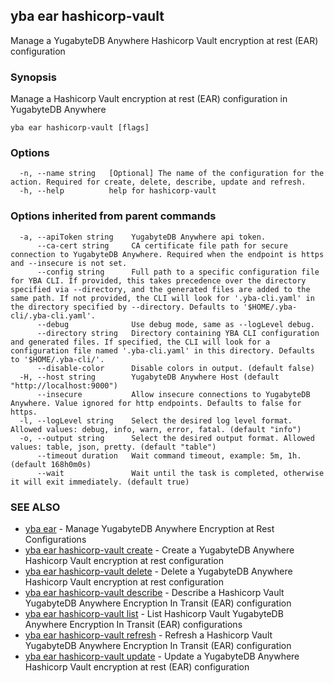 ## yba ear hashicorp-vault

Manage a YugabyteDB Anywhere Hashicorp Vault encryption at rest (EAR) configuration

### Synopsis

Manage a Hashicorp Vault encryption at rest (EAR) configuration in YugabyteDB Anywhere

```
yba ear hashicorp-vault [flags]
```

### Options

```
  -n, --name string   [Optional] The name of the configuration for the action. Required for create, delete, describe, update and refresh.
  -h, --help          help for hashicorp-vault
```

### Options inherited from parent commands

```
  -a, --apiToken string    YugabyteDB Anywhere api token.
      --ca-cert string     CA certificate file path for secure connection to YugabyteDB Anywhere. Required when the endpoint is https and --insecure is not set.
      --config string      Full path to a specific configuration file for YBA CLI. If provided, this takes precedence over the directory specified via --directory, and the generated files are added to the same path. If not provided, the CLI will look for '.yba-cli.yaml' in the directory specified by --directory. Defaults to '$HOME/.yba-cli/.yba-cli.yaml'.
      --debug              Use debug mode, same as --logLevel debug.
      --directory string   Directory containing YBA CLI configuration and generated files. If specified, the CLI will look for a configuration file named '.yba-cli.yaml' in this directory. Defaults to '$HOME/.yba-cli/'.
      --disable-color      Disable colors in output. (default false)
  -H, --host string        YugabyteDB Anywhere Host (default "http://localhost:9000")
      --insecure           Allow insecure connections to YugabyteDB Anywhere. Value ignored for http endpoints. Defaults to false for https.
  -l, --logLevel string    Select the desired log level format. Allowed values: debug, info, warn, error, fatal. (default "info")
  -o, --output string      Select the desired output format. Allowed values: table, json, pretty. (default "table")
      --timeout duration   Wait command timeout, example: 5m, 1h. (default 168h0m0s)
      --wait               Wait until the task is completed, otherwise it will exit immediately. (default true)
```

### SEE ALSO

* [yba ear](yba_ear.md)	 - Manage YugabyteDB Anywhere Encryption at Rest Configurations
* [yba ear hashicorp-vault create](yba_ear_hashicorp-vault_create.md)	 - Create a YugabyteDB Anywhere Hashicorp Vault encryption at rest configuration
* [yba ear hashicorp-vault delete](yba_ear_hashicorp-vault_delete.md)	 - Delete a YugabyteDB Anywhere Hashicorp Vault encryption at rest configuration
* [yba ear hashicorp-vault describe](yba_ear_hashicorp-vault_describe.md)	 - Describe a Hashicorp Vault YugabyteDB Anywhere Encryption In Transit (EAR) configuration
* [yba ear hashicorp-vault list](yba_ear_hashicorp-vault_list.md)	 - List Hashicorp Vault YugabyteDB Anywhere Encryption In Transit (EAR) configurations
* [yba ear hashicorp-vault refresh](yba_ear_hashicorp-vault_refresh.md)	 - Refresh a Hashicorp Vault YugabyteDB Anywhere Encryption In Transit (EAR) configuration
* [yba ear hashicorp-vault update](yba_ear_hashicorp-vault_update.md)	 - Update a YugabyteDB Anywhere Hashicorp Vault encryption at rest (EAR) configuration

